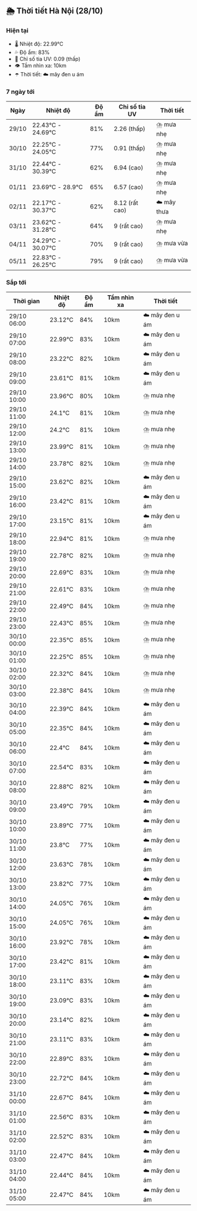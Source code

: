 ## 🌦️ Thời tiết Hà Nội (28/10)

### Hiện tại

- 🌡️ Nhiệt độ: 22.99℃
- 💦 Độ ẩm: 83%
- 🌟 Chỉ số tia UV: 0.09 (thấp)
- 👁️ Tầm nhìn xa: 10km
- ☂️ Thời tiết: ☁️ mây đen u ám

### 7 ngày tới

| Ngày | Nhiệt độ | Độ ẩm | Chỉ số tia UV | Thời tiết |
| --- | --- | --- | --- | --- |
| 29/10 | 22.43℃ - 24.69℃ | 81% | 2.26 (thấp) | ⛈️ mưa nhẹ |
| 30/10 | 22.25℃ - 24.05℃ | 77% | 0.91 (thấp) | ⛈️ mưa nhẹ |
| 31/10 | 22.44℃ - 30.39℃ | 62% | 6.94 (cao) | ⛈️ mưa nhẹ |
| 01/11 | 23.69℃ - 28.9℃ | 65% | 6.57 (cao) | ⛈️ mưa nhẹ |
| 02/11 | 22.17℃ - 30.37℃ | 62% | 8.12 (rất cao) | ☁️ mây thưa |
| 03/11 | 23.62℃ - 31.28℃ | 64% | 9 (rất cao) | ⛈️ mưa nhẹ |
| 04/11 | 24.29℃ - 30.07℃ | 70% | 9 (rất cao) | ⛈️ mưa vừa |
| 05/11 | 22.83℃ - 26.25℃ | 79% | 9 (rất cao) | ⛈️ mưa vừa |

### Sắp tới

| Thời gian | Nhiệt độ | Độ ẩm | Tầm nhìn xa | Thời tiết |
| --- | --- | --- | --- | --- |
| 29/10 06:00 | 23.12℃ | 84% | 10km | ☁️ mây đen u ám |
| 29/10 07:00 | 22.99℃ | 83% | 10km | ☁️ mây đen u ám |
| 29/10 08:00 | 23.22℃ | 82% | 10km | ☁️ mây đen u ám |
| 29/10 09:00 | 23.61℃ | 81% | 10km | ☁️ mây đen u ám |
| 29/10 10:00 | 23.96℃ | 80% | 10km | ⛈️ mưa nhẹ |
| 29/10 11:00 | 24.1℃ | 81% | 10km | ⛈️ mưa nhẹ |
| 29/10 12:00 | 24.2℃ | 81% | 10km | ⛈️ mưa nhẹ |
| 29/10 13:00 | 23.99℃ | 81% | 10km | ⛈️ mưa nhẹ |
| 29/10 14:00 | 23.78℃ | 82% | 10km | ⛈️ mưa nhẹ |
| 29/10 15:00 | 23.62℃ | 82% | 10km | ☁️ mây đen u ám |
| 29/10 16:00 | 23.42℃ | 81% | 10km | ☁️ mây đen u ám |
| 29/10 17:00 | 23.15℃ | 81% | 10km | ☁️ mây đen u ám |
| 29/10 18:00 | 22.94℃ | 81% | 10km | ⛈️ mưa nhẹ |
| 29/10 19:00 | 22.78℃ | 82% | 10km | ⛈️ mưa nhẹ |
| 29/10 20:00 | 22.69℃ | 83% | 10km | ⛈️ mưa nhẹ |
| 29/10 21:00 | 22.61℃ | 83% | 10km | ⛈️ mưa nhẹ |
| 29/10 22:00 | 22.49℃ | 84% | 10km | ⛈️ mưa nhẹ |
| 29/10 23:00 | 22.43℃ | 85% | 10km | ⛈️ mưa nhẹ |
| 30/10 00:00 | 22.35℃ | 85% | 10km | ⛈️ mưa nhẹ |
| 30/10 01:00 | 22.25℃ | 85% | 10km | ⛈️ mưa nhẹ |
| 30/10 02:00 | 22.32℃ | 84% | 10km | ⛈️ mưa nhẹ |
| 30/10 03:00 | 22.38℃ | 84% | 10km | ⛈️ mưa nhẹ |
| 30/10 04:00 | 22.39℃ | 84% | 10km | ☁️ mây đen u ám |
| 30/10 05:00 | 22.35℃ | 84% | 10km | ☁️ mây đen u ám |
| 30/10 06:00 | 22.4℃ | 84% | 10km | ☁️ mây đen u ám |
| 30/10 07:00 | 22.54℃ | 83% | 10km | ☁️ mây đen u ám |
| 30/10 08:00 | 22.88℃ | 82% | 10km | ☁️ mây đen u ám |
| 30/10 09:00 | 23.49℃ | 79% | 10km | ☁️ mây đen u ám |
| 30/10 10:00 | 23.89℃ | 77% | 10km | ☁️ mây đen u ám |
| 30/10 11:00 | 23.8℃ | 77% | 10km | ☁️ mây đen u ám |
| 30/10 12:00 | 23.63℃ | 78% | 10km | ☁️ mây đen u ám |
| 30/10 13:00 | 23.82℃ | 77% | 10km | ☁️ mây đen u ám |
| 30/10 14:00 | 24.05℃ | 76% | 10km | ☁️ mây đen u ám |
| 30/10 15:00 | 24.05℃ | 76% | 10km | ☁️ mây đen u ám |
| 30/10 16:00 | 23.92℃ | 78% | 10km | ☁️ mây đen u ám |
| 30/10 17:00 | 23.42℃ | 81% | 10km | ☁️ mây đen u ám |
| 30/10 18:00 | 23.11℃ | 83% | 10km | ☁️ mây đen u ám |
| 30/10 19:00 | 23.09℃ | 83% | 10km | ☁️ mây đen u ám |
| 30/10 20:00 | 23.14℃ | 82% | 10km | ☁️ mây đen u ám |
| 30/10 21:00 | 23.11℃ | 83% | 10km | ☁️ mây đen u ám |
| 30/10 22:00 | 22.89℃ | 83% | 10km | ☁️ mây đen u ám |
| 30/10 23:00 | 22.72℃ | 84% | 10km | ☁️ mây đen u ám |
| 31/10 00:00 | 22.67℃ | 84% | 10km | ☁️ mây đen u ám |
| 31/10 01:00 | 22.56℃ | 83% | 10km | ☁️ mây đen u ám |
| 31/10 02:00 | 22.52℃ | 83% | 10km | ☁️ mây đen u ám |
| 31/10 03:00 | 22.47℃ | 84% | 10km | ☁️ mây đen u ám |
| 31/10 04:00 | 22.44℃ | 84% | 10km | ☁️ mây đen u ám |
| 31/10 05:00 | 22.47℃ | 84% | 10km | ☁️ mây đen u ám |
